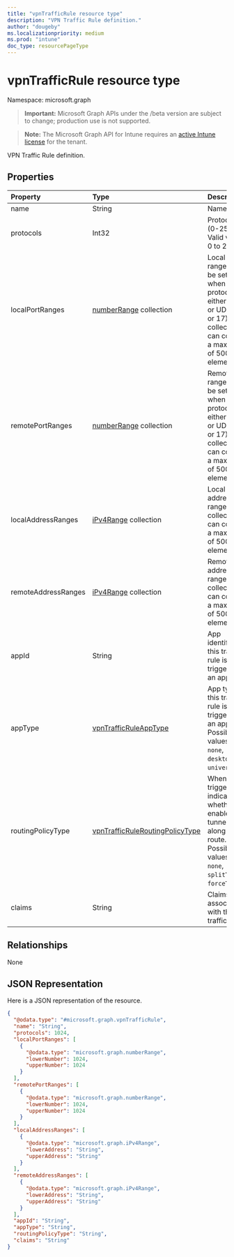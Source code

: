 ```yaml
---
title: "vpnTrafficRule resource type"
description: "VPN Traffic Rule definition."
author: "dougeby"
ms.localizationpriority: medium
ms.prod: "intune"
doc_type: resourcePageType
---
```


# vpnTrafficRule resource type

Namespace: microsoft.graph

> **Important:** Microsoft Graph APIs under the /beta version are subject to change; production use is not supported.

> **Note:** The Microsoft Graph API for Intune requires an [active Intune license](https://go.microsoft.com/fwlink/?linkid=839381) for the tenant.

VPN Traffic Rule definition.

## Properties
|Property|Type|Description|
|:---|:---|:---|
|name|String|Name.|
|protocols|Int32|Protocols (0-255). Valid values 0 to 255|
|localPortRanges|[numberRange](../resources/intune-deviceconfig-numberrange.md) collection|Local port range can be set only when protocol is either TCP or UDP (6 or 17). This collection can contain a maximum of 500 elements.|
|remotePortRanges|[numberRange](../resources/intune-deviceconfig-numberrange.md) collection|Remote port range can be set only when protocol is either TCP or UDP (6 or 17). This collection can contain a maximum of 500 elements.|
|localAddressRanges|[iPv4Range](../resources/intune-shared-ipv4range.md) collection|Local address range. This collection can contain a maximum of 500 elements.|
|remoteAddressRanges|[iPv4Range](../resources/intune-shared-ipv4range.md) collection|Remote address range. This collection can contain a maximum of 500 elements.|
|appId|String|App identifier, if this traffic rule is triggered by an app.|
|appType|[vpnTrafficRuleAppType](../resources/intune-deviceconfig-vpntrafficruleapptype.md)|App type, if this traffic rule is triggered by an app. Possible values are: `none`, `desktop`, `universal`.|
|routingPolicyType|[vpnTrafficRuleRoutingPolicyType](../resources/intune-deviceconfig-vpntrafficruleroutingpolicytype.md)|When app triggered, indicates whether to enable split tunneling along this route. Possible values are: `none`, `splitTunnel`, `forceTunnel`.|
|claims|String|Claims associated with this traffic rule.|

## Relationships
None

## JSON Representation
Here is a JSON representation of the resource.
<!-- {
  "blockType": "resource",
  "@odata.type": "microsoft.graph.vpnTrafficRule"
}
-->
``` json
{
  "@odata.type": "#microsoft.graph.vpnTrafficRule",
  "name": "String",
  "protocols": 1024,
  "localPortRanges": [
    {
      "@odata.type": "microsoft.graph.numberRange",
      "lowerNumber": 1024,
      "upperNumber": 1024
    }
  ],
  "remotePortRanges": [
    {
      "@odata.type": "microsoft.graph.numberRange",
      "lowerNumber": 1024,
      "upperNumber": 1024
    }
  ],
  "localAddressRanges": [
    {
      "@odata.type": "microsoft.graph.iPv4Range",
      "lowerAddress": "String",
      "upperAddress": "String"
    }
  ],
  "remoteAddressRanges": [
    {
      "@odata.type": "microsoft.graph.iPv4Range",
      "lowerAddress": "String",
      "upperAddress": "String"
    }
  ],
  "appId": "String",
  "appType": "String",
  "routingPolicyType": "String",
  "claims": "String"
}
```



